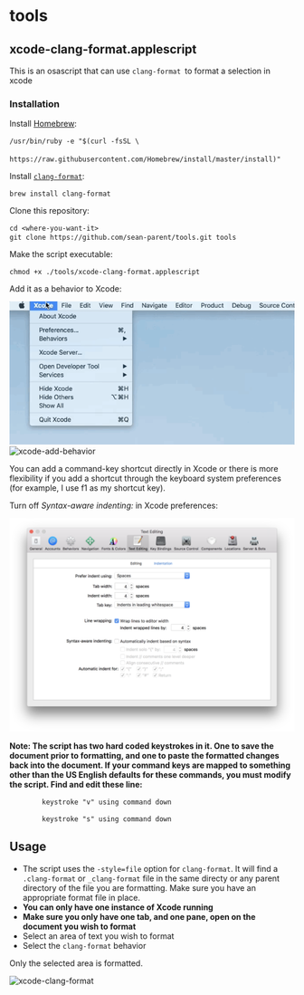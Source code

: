 # tools

## xcode-clang-format.applescript

This is an osascript that can use `clang-format `to format a selection in xcode

### Installation

Install [Homebrew](https://brew.sh/):

```
/usr/bin/ruby -e "$(curl -fsSL \
    https://raw.githubusercontent.com/Homebrew/install/master/install)"
```

Install [`clang-format`](https://clang.llvm.org/docs/ClangFormat.html):

```
brew install clang-format
```

Clone this repository:

```
cd <where-you-want-it>
git clone https://github.com/sean-parent/tools.git tools
```

Make the script executable:

```
chmod +x ./tools/xcode-clang-format.applescript
```

Add it as a behavior to Xcode:

![xcode-edit-behaviors](docs/images/xcode-edit-behaviors.gif)
![xcode-add-behavior](docs/images/xcode-add-behavior.gif)

You can add a command-key shortcut directly in Xcode or there is more flexibility if you add a shortcut through the keyboard system preferences (for example, I use f1 as my shortcut key).

Turn off _Syntax-aware indenting:_ in Xcode preferences:

![xcode-disable-indenting](docs/images/xcode-disable-indenting.png)

**Note: The script has two hard coded keystrokes in it. One to save the document prior to formatting, and one to paste the formatted changes back into the document. If your command keys are mapped to something other than the US English defaults for these commands, you must modify the script. Find and edit these line:**

```
		keystroke "v" using command down
```
```
		keystroke "s" using command down
```

## Usage

* The script uses the `-style=file` option for `clang-format`. It will find a `.clang-format` or `_clang-format` file in the same directy or any parent directory of the file you are formatting. Make sure you have an appropriate format file in place.
* **You can only have one instance of Xcode running**
* **Make sure you only have one tab, and one pane, open on the document you wish to format**
* Select an area of text you wish to format
* Select the `clang-format` behavior

Only the selected area is formatted.

![xcode-clang-format](docs/images/xcode-clang-format.gif)

